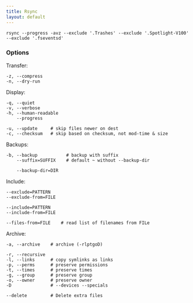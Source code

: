```yaml
---
title: Rsync
layout: default
---
```


    rsync --progress -avz --exclude '.Trashes' --exclude '.Spotlight-V100' --exclude '.fseventsd'

### Options

Transfer:

    -z, --compress
    -n, --dry-run

Display:

    -q, --quiet
    -v, --verbose
    -h, --human-readable
        --progress

    -u, --update     # skip files newer on dest
    -c, --checksum   # skip based on checksum, not mod-time & size

Backups:

    -b, --backup           # backup with suffix
        --suffix=SUFFIX    # default ~ without --backup-dir

        --backup-dir=DIR

Include:

    --exclude=PATTERN
    --exclude-from=FILE

    --include=PATTERN
    --include-from=FILE

    --files-from=FILE    # read list of filenames from FILe

Archive:

    -a, --archive    # archive (-rlptgoD)

    -r, --recursive
    -l, --links      # copy symlinks as links
    -p, --perms      # preserve permissions
    -t, --times      # preserve times
    -g, --group      # preserve group
    -o, --owner      # preserve owner
    -D               # --devices --specials

    --delete         # Delete extra files


